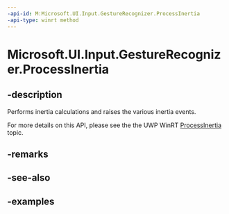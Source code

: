 ```yaml
---
-api-id: M:Microsoft.UI.Input.GestureRecognizer.ProcessInertia
-api-type: winrt method
---
```


# Microsoft.UI.Input.GestureRecognizer.ProcessInertia

<!--
public void ProcessInertia ();
-->

## -description

Performs inertia calculations and raises the various inertia events.

For more details on this API, please see the the UWP WinRT [ProcessInertia](/uwp/api/windows.ui.input.gesturerecognizer.processinertia) topic.

## -remarks

## -see-also

## -examples
